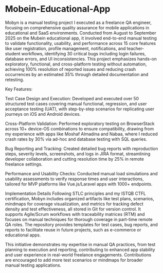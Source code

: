 # Mobein-Educational-App
Mobyn is a manual testing project I executed as a freelance QA engineer, focusing on comprehensive quality assurance for mobile applications in educational and SaaS environments. Conducted from August to September 2025 on the Mubein educational app, it involved end-to-end manual testing to validate functionality, usability, and performance across 15 core features like user registration, profile management, notifications, and teacher-student workflows, identifying 30 critical bugs including login failures, database errors, and UI inconsistencies. This project emphasizes hands-on exploratory, functional, and cross-platform testing without automation, achieving 100% resolution of reported issues and reducing crash occurrences by an estimated 35% through detailed documentation and retesting.​

Key Features:

Test Case Design and Execution: Developed and executed over 50 structured test cases covering manual functional, regression, and user acceptance testing (UAT), with step-by-step scenarios for replicating user journeys on iOS and Android devices.​​

Cross-Platform Validation: Performed exploratory testing on BrowserStack across 10+ device-OS combinations to ensure compatibility, drawing from my experience with apps like Moshaf Almadina and Nabaa, where I reduced crash rates by 30% via ad-hoc and database testing with SQL queries.​​

Bug Reporting and Tracking: Created detailed bug reports with reproduction steps, severity levels, screenshots, and logs in JIRA format, streamlining developer collaboration and cutting resolution time by 25% in remote freelance settings.​​

Performance and Usability Checks: Conducted manual load simulations and usability assessments to verify response times and user interactions, tailored for MVP platforms like Vue.js/Laravel apps with 1000+ endpoints.​​

Implementation Details
Following STLC principles and my ISTQB CTFL certification, Mobyn includes organized artifacts like test plans, scenarios, mindmaps for coverage visualization, and metrics for tracking defect density and test effectiveness, all stored in Git for version control. It supports Agile/Scrum workflows with traceability matrices (RTM) and focuses on manual techniques for thorough coverage in part-time remote QA roles. The repository provides templates for test cases, bug reports, and reports to facilitate reuse in future projects, such as e-commerce or educational apps.​​

This initiative demonstrates my expertise in manual QA practices, from test planning to execution and reporting, contributing to enhanced app stability and user experience in real-world freelance engagements. Contributions are encouraged to add more test scenarios or mindmaps for broader manual testing applications.
